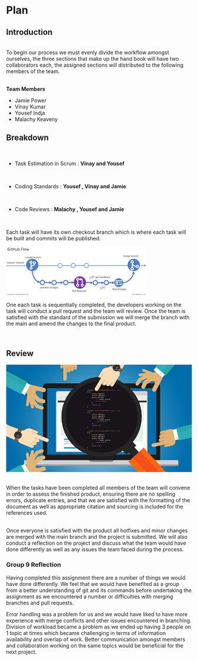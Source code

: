# Plan 


## Introduction
<br>
To begin our process we must evenly divide the workflow amongst ourselves, 
the three sections that make up the hand book will have two collaborators each, the 
assigned sections will distributed to the following members of the team.

<br>**Team Members**
- Jamie Power
- Vinay Kumar
- Yousef Indja
- Malachy Keaveny


## Breakdown

<br>

* Task Estimation in Scrum :  **Vinay and Yousef** 
<br>

* Coding Standards : **Yousef , Vinay and Jamie**
<br>

* Code Reviews : **Malachy , Yousef and Jamie**

<br>

Each task will have its own checkout branch which is where each task 
will be built and commits will be published. 

![Gitflow](images/gitflow.png)

One each task is sequentially 
completed, the developers working on the task will conduct a pull request and 
the team will review. Once the team is satisfied with the standard of the 
submission we will merge the branch with the main and amend the changes 
to the final product.

<br>


## Review
![Gitflow](images/code-review.png)

<br>
When the tasks have been completed all members of the 
team will convene in order to assess the finished product, ensuring 
there are no spelling errors, duplicate entries, and that we are satisfied 
with the formatting of the document as well as appropriate citation and sourcing 
is included for the references used. 

<br>
<br>

Once everyone is satisfied with the product
all hotfixes and minor changes are merged with the main branch and the project 
is submitted. We will also conduct a reflection on the project and discuss
what the team would have done differently as well as any issues the team 
faced during the process.
<br>



### Group 9 Reflection 

Having completed this assignment there are a number of things we would have done differently. 
We feel that we would have benefited as a group from a better understanding of git and its commands before undertaking the assignment as we encountered a number or difficulties with merging branches and pull requests. 

Error handling was a problem for us and we would have liked to have more experience with merge conflicts and other issues encountered in branching. 
Division of workload became a problem as we ended up having 3 people on 1 topic at times which became challenging in terms of information availability and overlap of work. Better communication amongst members and collaboration working on the same topics would be beneficial for the next project. 
